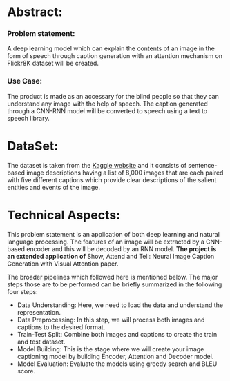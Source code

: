 # Abstract:
### Problem statement: 
A deep learning model which can explain the contents of an image in the form of speech through caption generation with an attention mechanism on Flickr8K dataset will be created. 

### Use Case: 
The product is made as an accessary for the blind people so that they can understand any image with the help of speech. The caption generated through a CNN-RNN model will be converted to speech using a text to speech library. 
 
# DataSet:  
The dataset is taken from the [Kaggle website](https://www.kaggle.com/datasets/adityajn105/flickr8k) and it consists of sentence-based image descriptions having a list of 8,000 images that are each paired with five different captions which provide clear descriptions of the salient entities and events of the image.
 
# Technical Aspects:
This problem statement is an application of both deep learning and natural language processing. The features of an image will be extracted by a CNN-based encoder and this will be decoded by an RNN model. <b>The project is an extended application of</b> Show, Attend and Tell: Neural Image Caption Generation with Visual Attention paper.

The broader pipelines which followed here is mentioned below. The major steps those are to be performed can be briefly summarized in the following four steps:
*	Data Understanding: Here, we need to load the data and understand the representation.
*	Data Preprocessing: In this step, we will process both images and captions to the desired format.
*	Train-Test Split: Combine both images and captions to create the train and test dataset.
*	Model Building: This is the stage where we will create your image captioning model by building Encoder, Attention and Decoder model.
*	Model Evaluation: Evaluate the models using greedy search and BLEU score.


